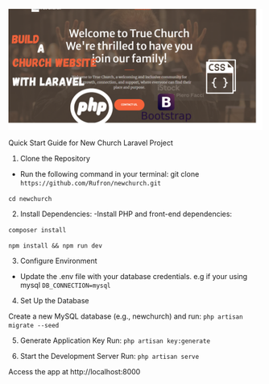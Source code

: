 ![Project Cover](/chacha.png)

Quick Start Guide for New Church Laravel Project

1. Clone the Repository

- Run the following command in your terminal:
git clone `https://github.com/Rufron/newchurch.git`

`cd newchurch`

2. Install Dependencies: 
-Install PHP and front-end dependencies: 

`composer install`

`npm install && npm run dev`

3. Configure Environment

- Update the .env file with your database credentials.
e.g if your using mysql `DB_CONNECTION=mysql`

4. Set Up the Database

Create a new MySQL database (e.g., newchurch) and run: `php artisan migrate --seed`

5. Generate Application Key
Run: `php artisan key:generate`

6. Start the Development Server
Run: `php artisan serve`

Access the app at http://localhost:8000
